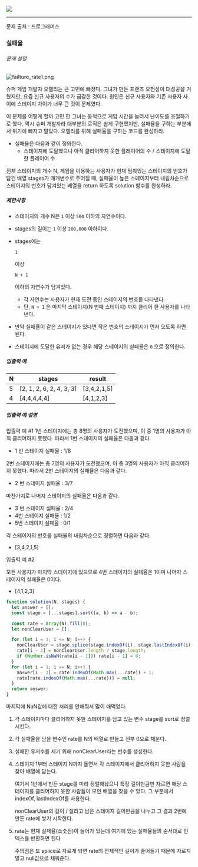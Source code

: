 ![](https://images.velog.io/post-images/leejh3224/619516b0-e892-11e8-98f5-997ef3c38110/what-is-an-algorithm-featured.png)

------

문제 출처 : 프로그래머스

### 실패율

###### 문제 설명

![failture_rate1.png](https://grepp-programmers.s3.amazonaws.com/files/production/bde471d8ac/48ddf1cc-c4ea-499d-b431-9727ee799191.png)

슈퍼 게임 개발자 오렐리는 큰 고민에 빠졌다. 그녀가 만든 프랜즈 오천성이 대성공을 거뒀지만, 요즘 신규 사용자의 수가 급감한 것이다. 원인은 신규 사용자와 기존 사용자 사이에 스테이지 차이가 너무 큰 것이 문제였다.

이 문제를 어떻게 할까 고민 한 그녀는 동적으로 게임 시간을 늘려서 난이도를 조절하기로 했다. 역시 슈퍼 개발자라 대부분의 로직은 쉽게 구현했지만, 실패율을 구하는 부분에서 위기에 빠지고 말았다. 오렐리를 위해 실패율을 구하는 코드를 완성하라.

- 실패율은 다음과 같이 정의한다.
  - 스테이지에 도달했으나 아직 클리어하지 못한 플레이어의 수 / 스테이지에 도달한 플레이어 수

전체 스테이지의 개수 N, 게임을 이용하는 사용자가 현재 멈춰있는 스테이지의 번호가 담긴 배열 stages가 매개변수로 주어질 때, 실패율이 높은 스테이지부터 내림차순으로 스테이지의 번호가 담겨있는 배열을 return 하도록 solution 함수를 완성하라.

##### 제한사항

- 스테이지의 개수 N은 `1` 이상 `500` 이하의 자연수이다.

- stages의 길이는 `1` 이상 `200,000` 이하이다.

- stages에는

   

  ```
  1
  ```

   

  이상

   

  ```
  N + 1
  ```

   

  이하의 자연수가 담겨있다.

  - 각 자연수는 사용자가 현재 도전 중인 스테이지의 번호를 나타낸다.
  - 단, `N + 1` 은 마지막 스테이지(N 번째 스테이지) 까지 클리어 한 사용자를 나타낸다.

- 만약 실패율이 같은 스테이지가 있다면 작은 번호의 스테이지가 먼저 오도록 하면 된다.

- 스테이지에 도달한 유저가 없는 경우 해당 스테이지의 실패율은 `0` 으로 정의한다.

##### 입출력 예

| N    | stages                   | result      |
| ---- | ------------------------ | ----------- |
| 5    | [2, 1, 2, 6, 2, 4, 3, 3] | [3,4,2,1,5] |
| 4    | [4,4,4,4,4]              | [4,1,2,3]   |

##### 입출력 예 설명

입출력 예 #1
1번 스테이지에는 총 8명의 사용자가 도전했으며, 이 중 1명의 사용자가 아직 클리어하지 못했다. 따라서 1번 스테이지의 실패율은 다음과 같다.

- 1 번 스테이지 실패율 : 1/8

2번 스테이지에는 총 7명의 사용자가 도전했으며, 이 중 3명의 사용자가 아직 클리어하지 못했다. 따라서 2번 스테이지의 실패율은 다음과 같다.

- 2 번 스테이지 실패율 : 3/7

마찬가지로 나머지 스테이지의 실패율은 다음과 같다.

- 3 번 스테이지 실패율 : 2/4
- 4번 스테이지 실패율 : 1/2
- 5번 스테이지 실패율 : 0/1

각 스테이지의 번호를 실패율의 내림차순으로 정렬하면 다음과 같다.

- [3,4,2,1,5]

입출력 예 #2

모든 사용자가 마지막 스테이지에 있으므로 4번 스테이지의 실패율은 1이며 나머지 스테이지의 실패율은 0이다.

- [4,1,2,3]

~~~javascript
function solution(N, stages) {
  let answer = [];
  const stage = [...stages].sort((a, b) => a - b);

  const rate = Array(N).fill(0);
  let nonClearUser = [];

  for (let i = 1; i <= N; i++) {
    nonClearUser = stage.splice(stage.indexOf(i), stage.lastIndexOf(i) + 1);
    rate[i - 1] = nonClearUser.length / stage.length;
    if (Number.isNaN(rate[i - 1])) rate[i - 1] = 0;
  }
  for (let i = 1; i <= N; i++) {
    answer[i - 1] = rate.indexOf(Math.max(...rate)) + 1;
    rate[rate.indexOf(Math.max(...rate))] = null;
  }
  return answer;
}
~~~

마지막에 NaN값에 대한 처리를 안해줘서 많이 애먹었다.

1. 각 스테이지마다 클리어하지 못한 스테이지를 담고 있는 변수 stage를 sort로 정렬시킨다.

2. 각 실패율을 담을 변수인 rate를 N의 배열로 만들고 전부 0으로 채운다.

3. 실패한 유저수를 세기 위해 nonClearUser라는 변수를 생성한다.

4. 스테이지 1부터 스테이지 N까지 돌면서 각 스테이지에서 클리어하지 못한 사람을 찾아 배열에 담는다.

   여기서 1번에서 만든 stage를 미리 정렬해놨으니 특정 길이만큼만 자르면 해당 스테이지를 클리어하지 못한 사람들이 모인 배열을 찾을 수 있다. 그 부분에서 indexOf, lastIndexOf를 사용한다. 

   nonClearUser의 길이 / 잘리고 남은 스테이지 길이만큼을 나누고 그 결과 2번에 만든 rate에 쌓기 시작한다.

5. rate는 현재 실패율(소숫점)이 들어가 있는데 여기에 있는 실패율들의 순서대로 인덱스를 반환하면 된다

   주의점은 또 splice로 자르게 되면 rate의 전체적인 길이가 줄어들기 때문에 자르지말고 null값으로 채워준다.

<br/>

